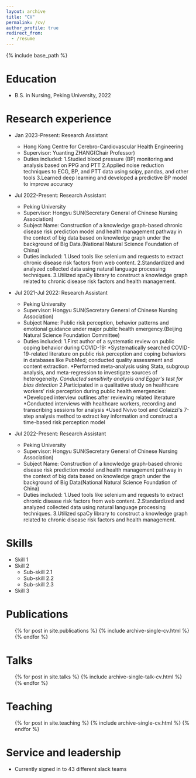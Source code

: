 ```yaml
---
layout: archive
title: "CV"
permalink: /cv/
author_profile: true
redirect_from:
  - /resume
---
```


{% include base_path %}

Education
======
* B.S. in Nursing, Peking University, 2022

Research experience
======
* Jan 2023-Present: Research Assistant
  * Hong Kong Centre for Cerebro-Cardiovascular Health Engineering
  * Supervisor: Yuanting ZHANG(Chair Professor)
  * Duties included: 
    1.Studied blood pressure (BP) monitoring and analysis based on PPG and PTT
    2.Applied noise reduction techniques to ECG, BP, and PTT data using scipy, pandas, and other tools
    3.Learned deep learning and developed a predictive BP model to improve accuracy
    
* Jul 2022-Present: Research Assistant
  * Peking University
  * Supervisor: Hongyu SUN(Secretary General of Chinese Nursing Association)
  * Subject Name: Construction of a knowledge graph-based chronic disease risk prediction model and health management pathway in the context of big data based on knowledge graph under the background of Big Data.(National Natural Science Foundation of China)
  * Duties included: 
    1.Used tools like selenium and requests to extract chronic disease risk factors from web content.
    2.Standardized and analyzed collected data using natural language processing techniques.
    3.Utilized spaCy library to construct a knowledge graph related to chronic disease risk factors and health management.
     
* Jul 2021-Jul 2022: Research Assistant
  * Peking University
  * Supervisor: Hongyu SUN(Secretary General of Chinese Nursing Association)
  * Subject Name: Public risk perception, behavior patterns and emotional guidance under major public health emergency.(Beijing Natural Science Foundation Committee)
  * Duties included:
    1.First author of a systematic review on public coping behavior during COVID-19:
     *Systematically searched COVID-19-related literature on public risk perception and coping behaviors in databases like PubMed; conducted quality assessment and content extraction.
     *Performed meta-analysis using Stata, subgroup analysis, and meta-regression to investigate sources of heterogeneity.
     *Conducted sensitivity analysis and Egger's test for bias detection* 
    2.Participated in a qualitative study on healthcare workers' risk perception during public health emergencies:
     *Developed interview outlines after reviewing related literature
     *Conducted interviews with healthcare workers, recording and transcribing sessions for analysis
     *Used Nvivo tool and Colaizzi's 7-step analysis method to extract key information and construct a time-based risk perception model

* Jul 2022-Present: Research Assistant
  * Peking University
  * Supervisor: Hongyu SUN(Secretary General of Chinese Nursing Association)
  * Subject Name: Construction of a knowledge graph-based chronic disease risk prediction model and health management pathway in the context of big data based on knowledge graph under the background of Big Data(National Natural Science Foundation of China)
  * Duties included: 
    1.Used tools like selenium and requests to extract chronic disease risk factors from web content.
    2.Standardized and analyzed collected data using natural language processing techniques.
    3.Utilized spaCy library to construct a knowledge graph related to chronic disease risk factors and health management.
  
Skills
======
* Skill 1
* Skill 2
  * Sub-skill 2.1
  * Sub-skill 2.2
  * Sub-skill 2.3
* Skill 3

Publications
======
  <ul>{% for post in site.publications %}
    {% include archive-single-cv.html %}
  {% endfor %}</ul>
  
Talks
======
  <ul>{% for post in site.talks %}
    {% include archive-single-talk-cv.html %}
  {% endfor %}</ul>
  
Teaching
======
  <ul>{% for post in site.teaching %}
    {% include archive-single-cv.html %}
  {% endfor %}</ul>
  
Service and leadership
======
* Currently signed in to 43 different slack teams
